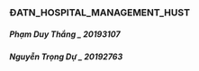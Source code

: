 ### ĐATN_HOSPITAL_MANAGEMENT_HUST

##### Phạm Duy Thắng _ 20193107
##### Nguyễn Trọng Dự _ 20192763

